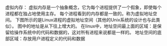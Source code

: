 

虚拟内存：
    虚拟内存是一个抽象概念，它为每个进程提供了一个假象，即使每个进程都在独占地使用主存。
    每个进程看到的内存都是一致的。称为虚拟地址空间。
    下图所示的是Linux进程的虚拟地址空间（其他的Unix系统的设计也与此类似）。
    图中的地址是从下往上增大的。
    在linux中，地址空间最上面的区域：是保留给操作系统中的代码和数据的，这对所有进程来说都是一样的。
    地址空间的底部区域：存放用户进程定义的代码和数据
